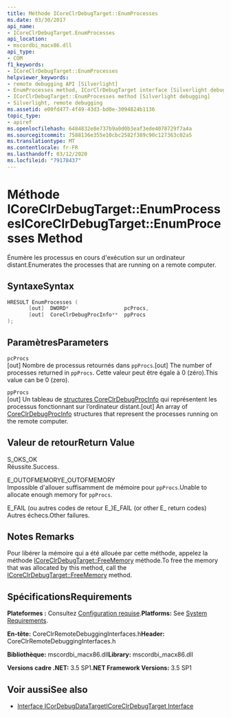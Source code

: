 ```yaml
---
title: Méthode ICoreClrDebugTarget::EnumProcesses
ms.date: 03/30/2017
api_name:
- ICoreClrDebugTarget.EnumProcesses
api_location:
- mscordbi_macx86.dll
api_type:
- COM
f1_keywords:
- ICoreClrDebugTarget::EnumProcesses
helpviewer_keywords:
- remote debugging API [Silverlight]
- EnumProcesses method, ICorClrDebugTarget interface [Silverlight debugging]
- ICorClrDebugTarget::EnumProcesses method [Silverlight debugging]
- Silverlight, remote debugging
ms.assetid: e00fd477-4f49-43d3-bd0e-3094824b1136
topic_type:
- apiref
ms.openlocfilehash: 6484832e8e737b9a0d0b3eaf3ede4078729f7a4a
ms.sourcegitcommit: 7588136e355e10cbc2582f389c90c127363c02a5
ms.translationtype: MT
ms.contentlocale: fr-FR
ms.lasthandoff: 03/12/2020
ms.locfileid: "79178437"
---
```

# <a name="icoreclrdebugtargetenumprocesses-method"></a><span data-ttu-id="3e6d3-102">Méthode ICoreClrDebugTarget::EnumProcesses</span><span class="sxs-lookup"><span data-stu-id="3e6d3-102">ICoreClrDebugTarget::EnumProcesses Method</span></span>
<span data-ttu-id="3e6d3-103">Énumère les processus en cours d'exécution sur un ordinateur distant.</span><span class="sxs-lookup"><span data-stu-id="3e6d3-103">Enumerates the processes that are running on a remote computer.</span></span>  
  
## <a name="syntax"></a><span data-ttu-id="3e6d3-104">Syntaxe</span><span class="sxs-lookup"><span data-stu-id="3e6d3-104">Syntax</span></span>  
  
```cpp  
HRESULT EnumProcesses (  
       [out]  DWORD*                  pcProcs,
       [out]  CoreClrDebugProcInfo**  ppProcs  
);  
```  
  
## <a name="parameters"></a><span data-ttu-id="3e6d3-105">Paramètres</span><span class="sxs-lookup"><span data-stu-id="3e6d3-105">Parameters</span></span>  
 `pcProcs`  
 <span data-ttu-id="3e6d3-106">[out] Nombre de processus retournés dans `ppProcs`.</span><span class="sxs-lookup"><span data-stu-id="3e6d3-106">[out] The number of processes returned in `ppProcs`.</span></span> <span data-ttu-id="3e6d3-107">Cette valeur peut être égale à 0 (zéro).</span><span class="sxs-lookup"><span data-stu-id="3e6d3-107">This value can be 0 (zero).</span></span>  
  
 `ppProcs`  
 <span data-ttu-id="3e6d3-108">[out] Un tableau de [structures CoreClrDebugProcInfo](coreclrdebugprocinfo-structure.md) qui représentent les processus fonctionnant sur l’ordinateur distant.</span><span class="sxs-lookup"><span data-stu-id="3e6d3-108">[out] An array of [CoreClrDebugProcInfo](coreclrdebugprocinfo-structure.md) structures that represent the processes running on the remote computer.</span></span>  
  
## <a name="return-value"></a><span data-ttu-id="3e6d3-109">Valeur de retour</span><span class="sxs-lookup"><span data-stu-id="3e6d3-109">Return Value</span></span>  
 <span data-ttu-id="3e6d3-110">S_OK</span><span class="sxs-lookup"><span data-stu-id="3e6d3-110">S_OK</span></span>  
 <span data-ttu-id="3e6d3-111">Réussite.</span><span class="sxs-lookup"><span data-stu-id="3e6d3-111">Success.</span></span>  
  
 <span data-ttu-id="3e6d3-112">E_OUTOFMEMORY</span><span class="sxs-lookup"><span data-stu-id="3e6d3-112">E_OUTOFMEMORY</span></span>  
 <span data-ttu-id="3e6d3-113">Impossible d'allouer suffisamment de mémoire pour `ppProcs`.</span><span class="sxs-lookup"><span data-stu-id="3e6d3-113">Unable to allocate enough memory for `ppProcs`.</span></span>  
  
 <span data-ttu-id="3e6d3-114">E_FAIL (ou autres codes de retour E_)</span><span class="sxs-lookup"><span data-stu-id="3e6d3-114">E_FAIL (or other E_ return codes)</span></span>  
 <span data-ttu-id="3e6d3-115">Autres échecs.</span><span class="sxs-lookup"><span data-stu-id="3e6d3-115">Other failures.</span></span>  
  
## <a name="remarks"></a><span data-ttu-id="3e6d3-116">Notes </span><span class="sxs-lookup"><span data-stu-id="3e6d3-116">Remarks</span></span>  
 <span data-ttu-id="3e6d3-117">Pour libérer la mémoire qui a été allouée par cette méthode, appelez la méthode [ICoreClrDebugTarget::FreeMemory](icoreclrdebugtarget-freememory-method.md) méthode.</span><span class="sxs-lookup"><span data-stu-id="3e6d3-117">To free the memory that was allocated by this method, call the [ICoreClrDebugTarget::FreeMemory](icoreclrdebugtarget-freememory-method.md) method.</span></span>  
  
## <a name="requirements"></a><span data-ttu-id="3e6d3-118">Spécifications</span><span class="sxs-lookup"><span data-stu-id="3e6d3-118">Requirements</span></span>  
 <span data-ttu-id="3e6d3-119">**Plateformes :** Consultez [Configuration requise](../../../../docs/framework/get-started/system-requirements.md).</span><span class="sxs-lookup"><span data-stu-id="3e6d3-119">**Platforms:** See [System Requirements](../../../../docs/framework/get-started/system-requirements.md).</span></span>  
  
 <span data-ttu-id="3e6d3-120">**En-tête:** CoreClrRemoteDebuggingInterfaces.h</span><span class="sxs-lookup"><span data-stu-id="3e6d3-120">**Header:** CoreClrRemoteDebuggingInterfaces.h</span></span>  
  
 <span data-ttu-id="3e6d3-121">**Bibliothèque:** mscordbi_macx86.dll</span><span class="sxs-lookup"><span data-stu-id="3e6d3-121">**Library:** mscordbi_macx86.dll</span></span>  
  
 <span data-ttu-id="3e6d3-122">**Versions cadre .NET:** 3.5 SP1</span><span class="sxs-lookup"><span data-stu-id="3e6d3-122">**.NET Framework Versions:** 3.5 SP1</span></span>  
  
## <a name="see-also"></a><span data-ttu-id="3e6d3-123">Voir aussi</span><span class="sxs-lookup"><span data-stu-id="3e6d3-123">See also</span></span>

- [<span data-ttu-id="3e6d3-124">Interface ICorDebugDataTarget</span><span class="sxs-lookup"><span data-stu-id="3e6d3-124">ICoreClrDebugTarget Interface</span></span>](icoreclrdebugtarget-interface.md)
